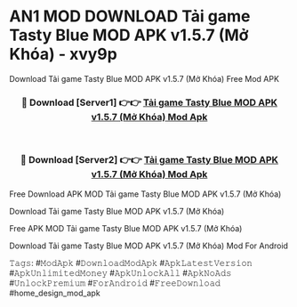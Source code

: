 # AN1 MOD DOWNLOAD Tải game Tasty Blue MOD APK v1.5.7 (Mở Khóa) - xvy9p
Download Tải game Tasty Blue MOD APK v1.5.7 (Mở Khóa) Free Mod APK

<div align="center">
<h3>🔴 Download [Server1] 👉👉 <a href="https://apk-comot.site?title=Tải_game_Tasty_Blue_MOD_APK_v1.5.7_(Mở_Khóa)">Tải game Tasty Blue MOD APK v1.5.7 (Mở Khóa) Mod Apk</a></h3><br>

<h3>🔴 Download [Server2] 👉👉 <a href="https://apk-comot.site?title=Tải_game_Tasty_Blue_MOD_APK_v1.5.7_(Mở_Khóa)">Tải game Tasty Blue MOD APK v1.5.7 (Mở Khóa) Mod Apk</a></h3>
</div>


Free Download APK MOD Tải game Tasty Blue MOD APK v1.5.7 (Mở Khóa)

Download Tải game Tasty Blue MOD APK v1.5.7 (Mở Khóa) 

Free APK MOD Tải game Tasty Blue MOD APK v1.5.7 (Mở Khóa) 

Download Tải game Tasty Blue MOD APK v1.5.7 (Mở Khóa) Mod For Android

𝚃𝚊𝚐𝚜: #𝙼𝚘𝚍𝙰𝚙𝚔 #𝙳𝚘𝚠𝚗𝚕𝚘𝚊𝚍𝙼𝚘𝚍𝙰𝚙𝚔 #𝙰𝚙𝚔𝙻𝚊𝚝𝚎𝚜𝚝𝚅𝚎𝚛𝚜𝚒𝚘𝚗 #𝙰𝚙𝚔𝚄𝚗𝚕𝚒𝚖𝚒𝚝𝚎𝚍𝙼𝚘𝚗𝚎𝚢 #𝙰𝚙𝚔𝚄𝚗𝚕𝚘𝚌𝚔𝙰𝚕𝚕 #𝙰𝚙𝚔𝙽𝚘𝙰𝚍𝚜 #𝚄𝚗𝚕𝚘𝚌𝚔𝙿𝚛𝚎𝚖𝚒𝚞𝚖 #𝙵𝚘𝚛𝙰𝚗𝚍𝚛𝚘𝚒𝚍 #𝙵𝚛𝚎𝚎𝙳𝚘𝚠𝚗𝚕𝚘𝚊𝚍 #home_design_mod_apk